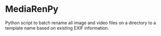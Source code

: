 # MediaRenPy
Python script to batch rename all image and video files on a directory to a template name based on existing EXIF information.
